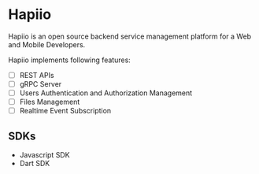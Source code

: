 # Hapiio

Hapiio is an open source backend service management platform for a Web and Mobile Developers.

Hapiio implements following features:

- [ ] REST APIs
- [ ] gRPC Server
- [ ] Users Authentication and Authorization Management
- [ ] Files Management
- [ ] Realtime Event Subscription

## SDKs 

* Javascript SDK
* Dart SDK


